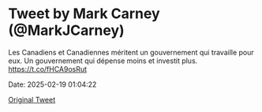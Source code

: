 # Tweet by Mark Carney (@MarkJCarney)

Les Canadiens et Canadiennes méritent un gouvernement qui travaille pour eux. Un gouvernement qui dépense moins et investit plus. https://t.co/fHCA9osRut

Date: 2025-02-19 01:04:22

[Original Tweet](https://x.com/MarkJCarney/status/1892017349156380949)
